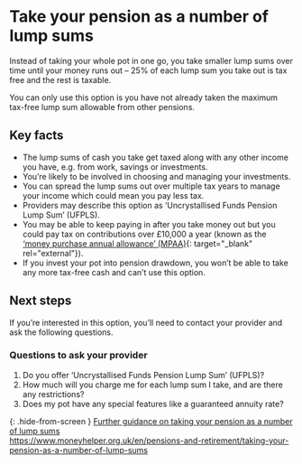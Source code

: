 # Take your pension as a number of lump sums

Instead of taking your whole pot in one go, you take smaller lump sums over time until your money runs out – 25% of each lump sum you take out is tax free and the rest is taxable.

You can only use this option is you have not already taken the maximum tax-free lump sum allowable from other pensions.

## Key facts

* The lump sums of cash you take get taxed along with any other income you have, e.g. from work, savings or investments.
* You’re likely to be involved in choosing and managing your investments.
* You can spread the lump sums out over multiple tax years to manage your income which could mean you pay less tax.
* Providers may describe this option as ‘Uncrystallised Funds Pension Lump Sum’ (UFPLS).
* You may be able to keep paying in after you take money out but you could pay tax on contributions over £10,000 a year (known as the [‘money purchase annual allowance’ (MPAA)](https://www.gov.uk/tax-on-your-private-pension/annual-allowance#lower-allowance-if-you-take-money-from-a-pension-pot){: target="_blank" rel="external"}).
* If you invest your pot into pension drawdown, you won’t be able to take any more tax-free cash and can’t use this option.

## Next steps

If you’re interested in this option, you’ll need to contact your provider and ask the following questions.

### Questions to ask your provider

1. Do you offer ‘Uncrystallised Funds Pension Lump Sum’ (UFPLS)?
2. How much will you charge me for each lump sum I take, and are there any restrictions?
3. Does my pot have any special features like a guaranteed annuity rate?

{: .hide-from-screen }
[Further guidance on taking your pension as a number of lump sums](https://www.moneyhelper.org.uk/en/pensions-and-retirement/taking-your-pension-as-a-number-of-lump-sums)<br>
https://www.moneyhelper.org.uk/en/pensions-and-retirement/taking-your-pension-as-a-number-of-lump-sums
